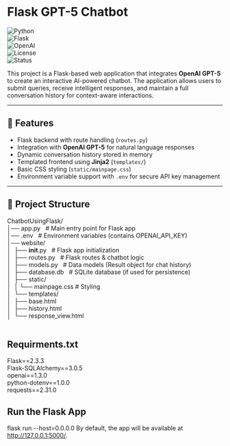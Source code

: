 # Flask GPT-5 Chatbot  
![Python](https://img.shields.io/badge/python-3.9%2B-blue.svg)  
![Flask](https://img.shields.io/badge/flask-2.0+-black.svg)  
![OpenAI](https://img.shields.io/badge/OpenAI-GPT--5-412991.svg)  
![License](https://img.shields.io/badge/license-MIT-green.svg)  
![Status](https://img.shields.io/badge/status-active-success.svg)  

This project is a Flask-based web application that integrates **OpenAI GPT-5** to create an interactive AI-powered chatbot. The application allows users to submit queries, receive intelligent responses, and maintain a full conversation history for context-aware interactions.  

---

## 🚀 Features  
- Flask backend with route handling (`routes.py`)  
- Integration with **OpenAI GPT-5** for natural language responses  
- Dynamic conversation history stored in memory  
- Templated frontend using **Jinja2** (`templates/`)  
- Basic CSS styling (`static/mainpage.css`)  
- Environment variable support with `.env` for secure API key management  

---

## 📂 Project Structure  
ChatbotUsingFlask/  <br>
│── app.py      &nbsp;           # Main entry point for Flask app   <br>
│── .env        &nbsp;           # Environment variables (contains OPENAI_API_KEY)   <br>
│── website/   <br>
│&nbsp;    ├── __init__.py &nbsp;       # Flask app initialization   <br>
│&nbsp;    ├── routes.py    &nbsp;      # Flask routes & chatbot logic   <br>
│&nbsp;    ├── models.py    &nbsp;      # Data models (Result object for chat history)   <br>
│&nbsp;    ├── database.db   &nbsp;     # SQLite database (if used for persistence)   <br>
│&nbsp;    ├── static/   <br>
│&nbsp;    │   └── mainpage.css   # Styling   <br>
│&nbsp;    └── templates/   <br>
│&nbsp;        ├── base.html   <br>
│&nbsp;        ├── history.html   <br>
│&nbsp;        └── response_view.html   <br>
<br>

## Requirments.txt
Flask==2.3.3    <br>
Flask-SQLAlchemy==3.0.5   <br>
openai==1.3.0   <br>
python-dotenv==1.0.0   <br>
requests==2.31.0   <br>

## Run the Flask App
flask run --host=0.0.0.0
By default, the app will be available at http://127.0.0.1:5000/.
